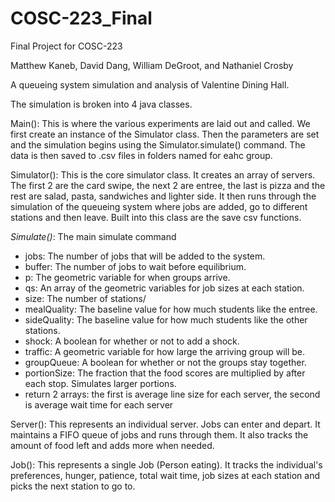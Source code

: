 # COSC-223_Final
Final Project for COSC-223

Matthew Kaneb, David Dang, William DeGroot, and Nathaniel Crosby

A queueing system simulation and analysis of Valentine Dining Hall.

The simulation is broken into 4 java classes.

Main():
This is where the various experiments are laid out and called. 
We first create an instance of the Simulator class.
Then the parameters are set and the simulation begins using the Simulator.simulate() command.
The data is then saved to .csv files in folders named for eahc group.

Simulator():
This is the core simulator class. 
It creates an array of servers. 
The first 2 are the card swipe, the next 2 are entree, the last is pizza and the rest are salad, pasta, sandwiches and lighter side.
It then runs through the simulation of the queueing system where jobs are added, go to different stations and then leave.
Built into this class are the save csv functions.
 
*Simulate()*: The main simulate command
- jobs: The number of jobs that will be added to the system.
- buffer: The number of jobs to wait before equilibrium.
- p: The geometric variable for when groups arrive.
- qs: An array of the geometric variables for job sizes at each station.
- size: The number of stations/
- mealQuality: The baseline value for how much students like the entree.
- sideQuality: The baseline value for how much students like the other stations.
- shock: A boolean for whether or not to add a shock.
- traffic: A geometric variable for how large the arriving group will be.
- groupQueue: A boolean for whether or not the groups stay together.
- portionSize: The fraction that the food scores are multiplied by after each stop. Simulates larger portions.
- return 2 arrays: the first is average line size for each server, the second is average wait time for each server
   

Server():
This represents an individual server. Jobs can enter and depart. It maintains a FIFO queue of jobs and runs through them.
It also tracks the amount of food left and adds more when needed.

Job():
This represents a single Job (Person eating). It tracks the individual's preferences, hunger, patience, total wait time, job sizes at each station and picks the next station to go to.
